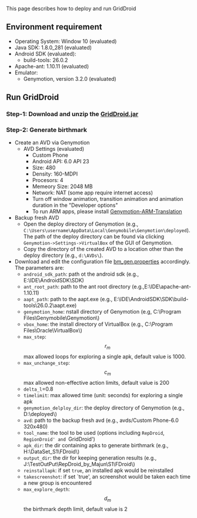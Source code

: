 <head>
    <script src="https://cdn.mathjax.org/mathjax/latest/MathJax.js?config=TeX-AMS-MML_HTMLorMML" type="text/javascript"></script>
    <script type="text/x-mathjax-config">
        MathJax.Hub.Config({
            tex2jax: {
            skipTags: ['script', 'noscript', 'style', 'textarea', 'pre'],
            inlineMath: [['$','$']]
            }
        });
    </script>
</head>

This page describes how to deploy and run GridDroid

## Environment requirement

* Operating System: Window 10 (evaluated)
* Java SDK: 1.8.0_281 (evaluated)
* Android SDK (evaluated):
  * build-tools: 26.0.2
* Apache-ant: 1.10.11 (evaluated)
* Emulator: 
  * Genymotion, version 3.2.0 (evaluated)
  


## Run GridDroid

### **Step-1**: Download and unzip the [GridDroid.jar](https://drive.google.com/file/d/136mLy5osarexJYg-Jln-RaB5TEvPBvfw/view?usp=sharing)

### **Step-2**: Generate birthmark
* Create an AVD via Genymotion
  * AVD Settings (evaluated)
    * Custom Phone
    * Android API: 6.0 API 23
    * Size: 480
    * Density: 160-MDPI
    * Procesors: 4
    * Memeory Size: 2048 MB
    * Network: NAT (some app require internet access)
    * Turn off window animation, transition animation and animation duration in the "Developer options"
    * To run ARM apps, please install [Genymotion-ARM-Translation](https://github.com/m9rco/Genymotion_ARM_Translation)
* Backup fresh AVD
  * Open the deploy directory of Genymotion (e.g., `C:\Users\username\AppData\Local\Genymobile\Genymotion\deployed`). The path of the deploy directory can be found via clicking ``Genymotion->Settings->VirtualBox`` of the GUI of Genymotion.
  * Copy the directory of the created AVD to a location other than the deploy directory (e.g., `d:\AVDs\`).
* Download and edit the configuration file [bm_gen.properties](bm_gen.properties) accordingly. The parameters are:
  * `android_sdk_path`: path ot the android sdk (e.g., E:\\IDE\\AndroidSDK\\SDK)
  * `ant_root_path`: path to the ant root directory (e.g.,E:\\IDE\\apache-ant-1.10.11)
  * `aapt_path`:  path to the aapt.exe (e.g., E:\\IDE\\AndroidSDK\\SDK\\build-tools\\26.0.2\\aapt.exe)
  * `genymotion_home`:  nstall directory of Genymotion (e.g, C:\\Program Files\\Genymobile\\Genymotion\\)
  * `vbox_home`: the install directory of VirtualBox (e.g., C:\\Program Files\\Oracle\\VirtualBox\\)
  * `max_step`: $$r_m$$ max allowed loops for exploring a single apk, default value is 1000.
  * `max_unchange_step`: $$c_m$$ max allowed non-effective action limits, default value is 200
  * `delta_l`=0.8
  * `timelimit`: max allowed time (unit: seconds) for exploring a single apk
  * `genymotion_delploy_dir`: the deploy directory of Genymotion (e.g., D:\\deployed\\)
  * `avd`: path to the backup fresh avd (e.g., avds/Custom Phone-6.0 320x480)
  * `tool_name`: the tool to be used (options including `RepDroid`, `RegionDroid' and `GridDroid')
  * `apk_dir`: the dir containing apks to generate birthmark (e.g., H:\\DataSet_S1\\FDroid\\)
  * `output_dir`: the dir for keeping generation results (e.g., J:\\TestOutPut\\RepDroid_by_Majun\\S1\\FDroid\\)
  * `reinstallapk`: if set `true`, an installed apk would be reinstalled 
  * `takescreenshot`: if set `true', an screenshot would be taken each time a new group is encountered
  * `max_explore_depth`: $$d_m$$ the birthmark depth limit, default value is 2
